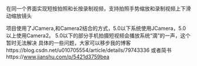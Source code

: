 在同一个界面实现短按拍照和长按录制视频，支持拍照手势缩放和录制视频上下滑动缩放镜头

项目使用了JCamera,和Camera2结合的方式，5.0以下系统使用JCamera，5.0以上使用Camera2。
5.0以下的部分手机拍摄短视频会播放系统“滴”的一声，这个暂时无法解决
具体的一些问题，大家可以移步我的博客https://blog.csdn.net/u010705554/article/details/79743336
或者简书https://www.jianshu.com/p/5421d3759bea
